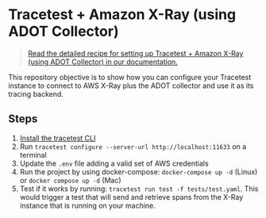 # Tracetest + Amazon X-Ray (using ADOT Collector)

> [Read the detailed recipe for setting up Tracetest + Amazon X-Ray (using ADOT Collector) in our documentation.](https://docs.tracetest.io/examples-tutorials/recipes/running-tracetest-with-aws-x-ray-adot)

This repository objective is to show how you can configure your Tracetest instance to connect to AWS X-Ray plus the ADOT collector and use it as its tracing backend.

## Steps

1. [Install the tracetest CLI](https://docs.tracetest.io/installing/)
2. Run `tracetest configure --server-url http://localhost:11633` on a terminal
3. Update the `.env` file adding a valid set of AWS credentials
4. Run the project by using docker-compose: `docker-compose up -d` (Linux) or `docker compose up -d` (Mac)
5. Test if it works by running: `tracetest run test -f tests/test.yaml`. This would trigger a test that will send and retrieve spans from the X-Ray instance that is running on your machine.
